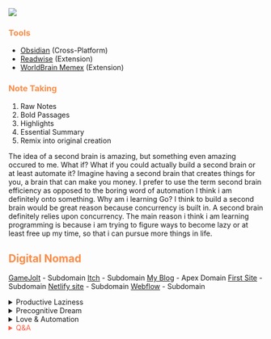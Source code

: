 ![](https://media4.giphy.com/media/yoJC2GBlQUYFF12X3W/giphy.gif)

### <span style='color:#ff8b46;'>Tools</span>
- [Obsidian](https://obsidian.md/) (Cross-Platform) <!-- My favorite tool of the bunch and happens to be the one that i am using right now -->
- [Readwise](https://readwise.io/) (Extension)  <!-- Does the same thing as Memex -->
- [WorldBrain Memex](https://getmemex.com/) (Extension) <!-- Bookmarks quotes from the web and sync across devices or save locally -->

### <span style='color:#ff8b46;'>Note Taking</span>
1. Raw Notes
2. Bold Passages
3. Highlights
4. Essential Summary
5. Remix into original creation

<!-- Unknown P is the most interesting rapper that i have come across. He is the definition and personification of a coconut. I thought Key & Peele were coconuts, but they
were only half a coconut. Unknown P is a full coconut. A black person with a white accent, but of Carribean decent. -->

The idea of a second brain is amazing, but something even amazing occured to me. What if? What if you could actually build a second brain or at least automate it? Imagine having a second brain that creates things for you, a brain that can make you money. I prefer to use the term second brain efficiency as opposed to the boring word of automation
I think i am definitely onto something. Why am i learning Go? I think to build a second brain would be great reason because concurrency is built in. A second brain definitely relies upon concurrency.
The main reason i think i am learning programming is because i am trying to figure ways to become lazy or at least free up my time, so that i can pursue more things in life. 

## <span style='color:#ff8b46;'>Digital Nomad</span>
[GameJolt](https://drqueef.gamejolt.io/) - Subdomain
[Itch](https://33nano.itch.io/) - Subdomain
[My Blog](https://33nano.xyz/) - Apex Domain
[First Site](https://33nano.bss.design/) - Subdomain
[Netlify site](https://33nano.netlify.app/) - Subdomain
[Webflow](https://33nano.webflow.io/) - Subdomain

<details markdown='1'><summary>Productive Laziness</summary>


# Productive Lazines
> This essay is about he pursuit of laziness, which coincidentaly turns outs to be more productive 

I would consider myself smart and lazy. Laziness and productivity go hand in hand. Laziness is what has allowed for great inventions in human history. The pursuit of laziness is what has brought about an easier lifestyle and less brain usage on humanity.This is something that i never could i have out, until i sat down and looked at my past.In school, i avoided reading a book as much as possible in favor of spark notes. I refused writing notes in college classes, if the content was posted on blackboard. I refuse buying textbooks because  i could easily find the material free at the school library. I refuse intensive studying because i could skim the content on Quizlet or bring a small cheating paper with me. At most of the dead end unskilled jobs i worked,i found ways to bypass the work protocols to make my job easier. When it came to writing essays i never felt the need to proofread and correct stuff myself, thats what grammarly is for. Manually citing sources suck that's what citation machine is for. Humans are progressively becoming lazy each and every day, every single year and yet we are concerned about artificial intelligence taking over. Artificial intelligence is actually a good thing because if you have an entity that can do everything for you, thats the ultimate form of laziness.



Passive income



Washing machines replaced hand washing

## The Pursuit of Laziness ; Lazy is Smart or The Hidden Secrets of this world 


I dont consider myself the smartest person in the world, nor do i think that applies tp billionaires either. If there is one thing, i have learned its that 



</details>

<details markdown='1'><summary>Precognitive Dream</summary>


▒█▀▄░█▒█▒█▀▄░█▒█▀░█░▄▀▀▒▄▀▄
░█▀▒░▀▄█░█▀▄░█░█▀░█░▀▄▄░█▀█



██████╗░███████╗██╗░░░██╗░██████╗
██╔══██╗██╔════╝██║░░░██║██╔════╝
██║░░██║█████╗░░██║░░░██║╚█████╗░
██║░░██║██╔══╝░░██║░░░██║░╚═══██╗
██████╔╝███████╗╚██████╔╝██████╔╝
╚═════╝░╚══════╝░╚═════╝░╚═════╝░


>Precognitive Dream- A dream that appears to predict the future

Crazy! That’s what most people would tell me. Drugs? I have a clean, healthy body and have never ingested anything apart from from food and water. None of which contained any drug like substance. Coincidence? I don't think so. If you ever have a precognitive dream its a clear sign that you need to analyze your lifestyle, habits and mostly clearly, You. If you dismiss it, it's probably meaningless right? I would definitely be called a psycho if I claimed that everyone has had a precognitive dream, but has no memory of it. Anyway, its my dream and is tailored towards me; Its subjective, like Art. The message is encrypted as the techies would say and i have the decryption key. Sharing the file would be meaningless because it uses a different cryptographic algorithm that can only be deciphered by the user or some people known as psychics. I can see vividly, experience widely and recall it, as if it was just yesterday. Was it a dream, a dream….

Why would a 30 year old be crying out of nowhere? When a man cries, it's a sign of weakness, the only exception to that rule is the death of a loved one or when one is in immense physical pain. Why would someone be crying when they see a reflection of themselves? Turns out, I wasn't looking at my reflection, but at the real me, the older version of me. By the looks of it, this man was to my assumption somewhere in his 30’s, but for the sake of simplicity 30. Why would the 30 year old me be crying after seeing the current me. By the looks of it, this man’s wounds were internally deep and he had experienced a reality not of his own choosing. This man had multiple strands of grey hair that had been developing ever since he was 10. Its wild, but I started producing grey hair at such a super young age. There i was, the full manifestation of my aging was this abundant grey hair. How could i get this man, i mean me to stop crying. I wouldn’t just say “grow up.” I sat on a bench beside him and simply stared around because there was no one around except the two of us in that moment. I turned my head towards his direction and he had stopped crying. He gently placed his hand on my forehead and the most magical thing happened. I was able to look through each of my memories that led up to the current man sitting beside me. Not all those memories were clear and some absolutely made no sense. Precognitive dreams aren’t in 8K 300 fps were you can see all the details and follow all the events. However, the one thing that truly made sense was that it wasn't my fault. For some reason i could tell what i needed to do, but i was left with the certainty of how to do it. The dream led me to purchase multiple books and ebooks. Every book that i read i loved, but i was left with the feeling of how do i apply it? I was looking for the answers on how to apply what i had just learned. The answer came to me in the month of July in the form of a book. I remember preordering this book back in month of May and had completely forgotten about it. The book arrived on a friday. I had work the following day, but i didnt feel like going. I recall making an excuse because i simply wanted to be in the moment and finish the book as quickly as possible. I didnt speed read and i recall finishing the book in 5 hours. Those were the best 5 hours of my life and they were similar to the ones i spent reading another book entitled Mind map mastery and watching a 20 minute video about the book Memory rescue. Everything from there on made sense, but what was holding me back? Fear. The fear that i am not good enough. Fear that i wont get recognition. Fear of the uncertain. Fear of my own skills. In August i set out to complete something specific each day, but i failed. I failed to do one thing for a single day. If the road towards a better life was to simply take one small step a day then i have missed out. As i write this it 12 september 2019. I realize that 3 months remains until next year. The probably was something bigger than just the lack of willpower. Each and everyone of those days in August i was losing a valuable element known as zinc. I lost zinc through a process that i know of to be my weakness or succumbing to instinct. September is the month that i quit that habit, subscribe to a gym membership plan, start intaking supplements, adopt a puree diet and overall be active mentally. I have come to realize my weakness and treat my troubled mind seriously. My mind can either make or break me. I knew this all along and its clearly stated by James Allens book, As a Man Thinketh. A quote that reads “A man is literally is what he thinks, his character being the complete sum of all his thoughts. As a man thinketh so is he. As he continues to think so he remains.” I figured out what to do with my life at the age of 19. I cant complain nor compare myself, although i do somewhat envy people who started so young and became super famous and accepted by society. All i can say is that i am glad i had someone to correct me. From today on i no longer have excuses.

33 Nanoseconds

Music - Kaizen Zeki

Development - Kaizen Oasis



</details>

<details markdown='1'><summary>Love & Automation</summary>


<h1> 🅻🅾🆅🅴 & 🄰🅄🅃🄾🄼🄰🅃🄸🄾🄽 </h1>

![](https://i.redd.it/evsckuk41rh61.png)

If you love something, automate it
I love making words by combing preexisting words from othee languages or by addressing the roots (root words). 
I made a tool that can generate words for me.



</details>

<!-- Prince Kaizen Namwali -->

<span style='color:#ff5d46;'>

<details markdown='1'><summary>Q&A</summary>


</details>

</span>
